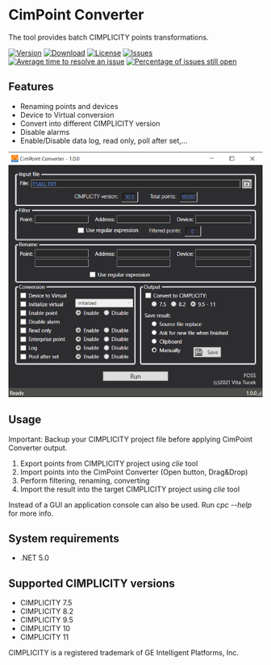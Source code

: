 # CimPoint Converter
The tool provides batch CIMPLICITY points transformations.

[![Version](https://img.shields.io/github/v/release/docbender/CimPoint-Converter?include_prereleases)](https://github.com/docbender/CimPoint-Converter/releases)
[![Download](https://img.shields.io/github/downloads/docbender/CimPoint-Converter/total.svg)](https://github.com/docbender/CimPoint-Converter/releases)
[![License](https://img.shields.io/github/license/docbender/CimPoint-Converter.svg)](LICENSE)
[![Issues](https://img.shields.io/github/issues/docbender/CimPoint-Converter)](https://github.com/docbender/CimPoint-Converter/issues)
[![Average time to resolve an issue](http://isitmaintained.com/badge/resolution/docbender/CimPoint-Converter.svg)](http://isitmaintained.com/project/docbender/CimPoint-Converter "Average time to resolve an issue")
[![Percentage of issues still open](http://isitmaintained.com/badge/open/docbender/CimPoint-Converter.svg)](http://isitmaintained.com/project/docbender/CimPoint-Converter "Percentage of issues still open")

## Features
- Renaming points and devices
- Device to Virtual conversion
- Convert into different CIMPLICITY version
- Disable alarms
- Enable/Disable data log, read only, poll after set,...

![App preview](/images/screenshot.png)

## Usage
Important: Backup your CIMPLICITY project file before applying CimPoint Converter output.
1. Export points from CIMPLICITY project using *clie* tool
2. Import points into the CimPoint Converter (Open button, Drag&Drop)
3. Perform filtering, renaming, converting
4. Import the result into the target CIMPLICITY project using *clie* tool

Instead of a GUI an application console can also be used. Run *cpc --help* for more info.

## System requirements
- .NET 5.0

## Supported CIMPLICITY versions
- CIMPLICITY 7.5
- CIMPLICITY 8.2
- CIMPLICITY 9.5
- CIMPLICITY 10
- CIMPLICITY 11

CIMPLICITY is a registered trademark of GE Intelligent Platforms, Inc.
